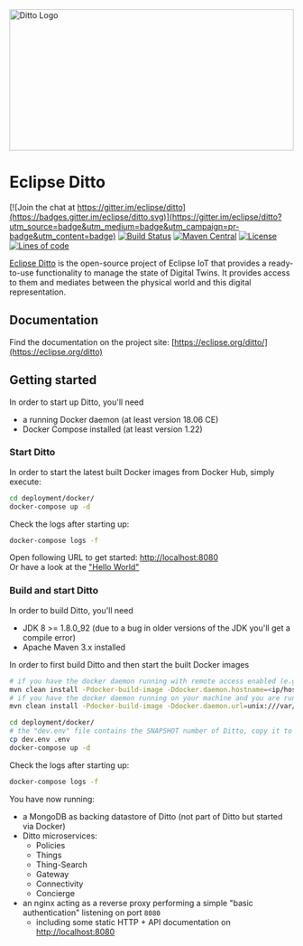 <a href="https://eclipse.org/ditto/">
  <img src="https://eclipse.org/ditto/images/ditto.svg" alt="Ditto Logo" width="100%" height="250">
</a>

# Eclipse Ditto

[![Join the chat at https://gitter.im/eclipse/ditto](https://badges.gitter.im/eclipse/ditto.svg)](https://gitter.im/eclipse/ditto?utm_source=badge&utm_medium=badge&utm_campaign=pr-badge&utm_content=badge)
[![Build Status](https://travis-ci.org/eclipse/ditto.svg?branch=master)](https://travis-ci.org/eclipse/ditto)
[![Maven Central](https://img.shields.io/maven-metadata/v/http/central.maven.org/maven2/org/eclipse/ditto/ditto/maven-metadata.xml.svg)](http://search.maven.org/#search|ga|1|org.eclipse.ditto)
[![License](https://img.shields.io/badge/License-EPL%202.0-green.svg)](https://opensource.org/licenses/EPL-2.0)
[![Lines of code](https://img.shields.io/badge/dynamic/xml.svg?label=Lines%20of%20code&url=https%3A%2F%2Fwww.openhub.net%2Fprojects%2Feclipse-ditto.xml%3Fapi_key%3D11ac3aa12a364fd87b461559a7eedcc53e18fb5a4cf1e43e02cb7a615f1f3d4f&query=%2Fresponse%2Fresult%2Fproject%2Fanalysis%2Ftotal_code_lines&colorB=lightgrey)](https://www.openhub.net/p/eclipse-ditto)

[Eclipse Ditto](https://eclipse.org/ditto/) is the open-source project of Eclipse IoT that provides a ready-to-use functionality to manage the state of Digital Twins. It provides access to them and mediates between the physical world and this digital representation.

## Documentation

Find the documentation on the project site: [https://eclipse.org/ditto/](https://eclipse.org/ditto)

## Getting started

In order to start up Ditto, you'll need
* a running Docker daemon (at least version 18.06 CE)
* Docker Compose installed (at least version 1.22)

### Start Ditto

In order to start the latest built Docker images from Docker Hub, simply execute:

```bash
cd deployment/docker/
docker-compose up -d
```

Check the logs after starting up:
```bash
docker-compose logs -f
```

Open following URL to get started: [http://localhost:8080](http://localhost:8080)<br/>
Or have a look at the ["Hello World"](https://eclipse.org/ditto/intro-hello-world.html)

### Build and start Ditto

In order to build Ditto, you'll need
* JDK 8 >= 1.8.0_92 (due to a bug in older versions of the JDK you'll get a compile error)
* Apache Maven 3.x installed

In order to first build Ditto and then start the built Docker images

```bash
# if you have the docker daemon running with remote access enabled (e.g. in a Vagrant box or on localhost):
mvn clean install -Pdocker-build-image -Ddocker.daemon.hostname=<ip/host of your docker daemon>
# if you have the docker daemon running on your machine and you are running on Unix, you can also connect against the docker socket:
mvn clean install -Pdocker-build-image -Ddocker.daemon.url=unix:///var/run/docker.sock

cd deployment/docker/
# the "dev.env" file contains the SNAPSHOT number of Ditto, copy it to ".env" so that docker compose uses it:
cp dev.env .env
docker-compose up -d
```

Check the logs after starting up:
```bash
docker-compose logs -f
```

You have now running:
* a MongoDB as backing datastore of Ditto (not part of Ditto but started via Docker)
* Ditto microservices:
   * Policies
   * Things
   * Thing-Search
   * Gateway
   * Connectivity
   * Concierge
* an nginx acting as a reverse proxy performing a simple "basic authentication" listening on port `8080`
   * including some static HTTP + API documentation on [http://localhost:8080](http://localhost:8080)
